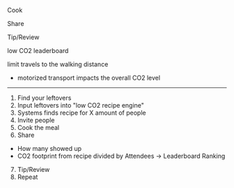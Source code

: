 Cook

Share

Tip/Review

low CO2 leaderboard

limit travels to the walking distance
  - motorized transport impacts the overall CO2 level

--------------------

1. Find your leftovers
2. Input leftovers into "low CO2 recipe engine"
3. Systems finds recipe for X amount of people
4. Invite people
5. Cook the meal
6. Share
  - How many showed up
  - CO2 footprint from recipe divided by Attendees
  -> Leaderboard Ranking
7. Tip/Review
8. Repeat